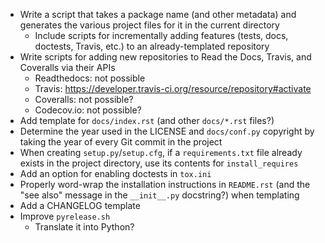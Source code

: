 - Write a script that takes a package name (and other metadata) and generates
  the various project files for it in the current directory
    - Include scripts for incrementally adding features (tests, docs, doctests,
      Travis, etc.) to an already-templated repository
- Write scripts for adding new repositories to Read the Docs, Travis, and
  Coveralls via their APIs
    - Readthedocs: not possible
    - Travis: <https://developer.travis-ci.org/resource/repository#activate>
    - Coveralls: not possible?
    - Codecov.io: not possible?
- Add template for `docs/index.rst` (and other `docs/*.rst` files?)
- Determine the year used in the LICENSE and `docs/conf.py` copyright by taking
  the year of every Git commit in the project
- When creating `setup.py`/`setup.cfg`, if a `requirements.txt` file already
  exists in the project directory, use its contents for `install_requires`
- Add an option for enabling doctests in `tox.ini`
- Properly word-wrap the installation instructions in `README.rst` (and the
  "see also" message in the `__init__.py` docstring?) when templating
- Add a CHANGELOG template
- Improve `pyrelease.sh`
    - Translate it into Python?

